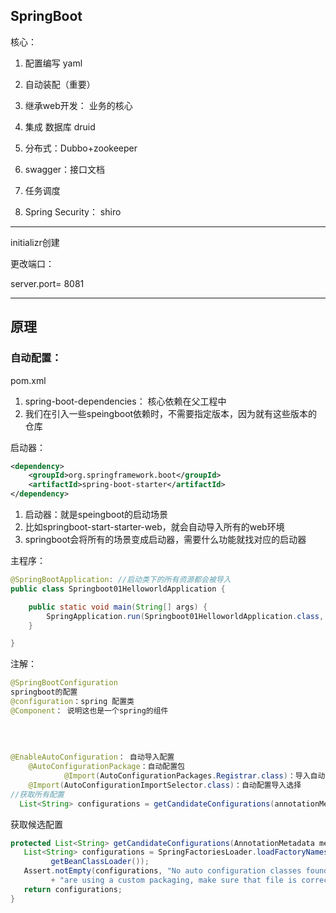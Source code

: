 ## SpringBoot

核心：

1. 配置编写 yaml

2. 自动装配（重要）

3. 继承web开发： 业务的核心

4. 集成 数据库 druid

5. 分布式：Dubbo+zookeeper
6. swagger：接口文档
7. 任务调度
8. Spring Security： shiro

-------

initializr创建

更改端口：

server.port= 8081

---

## 原理



### 自动配置：

pom.xml

1. spring-boot-dependencies： 核心依赖在父工程中
2. 我们在引入一些speingboot依赖时，不需要指定版本，因为就有这些版本的仓库

启动器：

```xml
<dependency>
    <groupId>org.springframework.boot</groupId>
    <artifactId>spring-boot-starter</artifactId>
</dependency>
```

1. 启动器：就是speingboot的启动场景
2. 比如springboot-start-starter-web，就会自动导入所有的web环境
3. springboot会将所有的场景变成启动器，需要什么功能就找对应的启动器

主程序：

```java
@SpringBootApplication: //启动类下的所有资源都会被导入
public class Springboot01HelloworldApplication {

    public static void main(String[] args) {
        SpringApplication.run(Springboot01HelloworldApplication.class, args);
    }

}
```

注解： 

```java
@SpringBootConfiguration
springboot的配置
@configuration：spring 配置类
@Component： 说明这也是一个spring的组件
  
  
  
  
@EnableAutoConfiguration： 自动导入配置
	@AutoConfigurationPackage：自动配置包
			@Import(AutoConfigurationPackages.Registrar.class)：导入自动配置包
	@Import(AutoConfigurationImportSelector.class)：自动配置导入选择
//获取所有配置
  List<String> configurations = getCandidateConfigurations(annotationMetadata, attributes);


```



获取候选配置

```java
protected List<String> getCandidateConfigurations(AnnotationMetadata metadata, AnnotationAttributes attributes) {
   List<String> configurations = SpringFactoriesLoader.loadFactoryNames(getSpringFactoriesLoaderFactoryClass(),
         getBeanClassLoader());
   Assert.notEmpty(configurations, "No auto configuration classes found in META-INF/spring.factories. If you "
         + "are using a custom packaging, make sure that file is correct.");
   return configurations;
}
```

